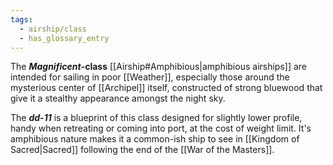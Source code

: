 ```yaml
---
tags:
  - airship/class
  - has_glossary_entry
---
```


The ***Magnificent*-class**  [[Airship#Amphibious|amphibious airships]] are intended for sailing in poor [[Weather]], especially those around the mysterious center of [[Archipel]] itself, constructed of strong bluewood that give it a stealthy appearance amongst the night sky. 

The ***dd-11*** is a blueprint of this class designed for slightly lower profile, handy when retreating or coming into port, at the cost of weight limit. It's amphibious nature makes it a common-ish ship to see in [[Kingdom of Sacred|Sacred]] following the end of the [[War of the Masters]].